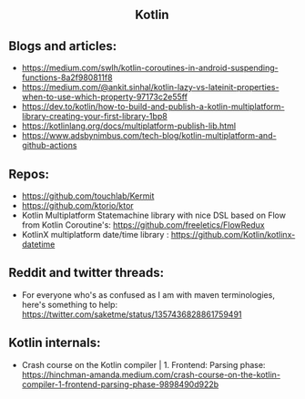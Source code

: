 <h2 align="center">Kotlin</h2>

## Blogs and articles:

- https://medium.com/swlh/kotlin-coroutines-in-android-suspending-functions-8a2f980811f8
- https://medium.com/@ankit.sinhal/kotlin-lazy-vs-lateinit-properties-when-to-use-which-property-97173c2e55ff
- https://dev.to/kotlin/how-to-build-and-publish-a-kotlin-multiplatform-library-creating-your-first-library-1bp8
- https://kotlinlang.org/docs/multiplatform-publish-lib.html
- https://www.adsbynimbus.com/tech-blog/kotlin-multiplatform-and-github-actions

## Repos:

- https://github.com/touchlab/Kermit
- https://github.com/ktorio/ktor
- Kotlin Multiplatform Statemachine library with nice DSL based on Flow from Kotlin Coroutine's: https://github.com/freeletics/FlowRedux
- KotlinX multiplatform date/time library : https://github.com/Kotlin/kotlinx-datetime

## Reddit and twitter threads:

- For everyone who's as confused as I am with maven terminologies, here's something to help: https://twitter.com/saketme/status/1357436828861759491

## Kotlin internals:

- Crash course on the Kotlin compiler | 1. Frontend: Parsing phase: https://hinchman-amanda.medium.com/crash-course-on-the-kotlin-compiler-1-frontend-parsing-phase-9898490d922b
